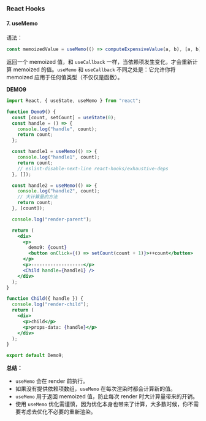 ### React Hooks

#### 7. useMemo
语法：
```jsx
const memoizedValue = useMemo(() => computeExpensiveValue(a, b), [a, b]);
```
返回一个 memoized 值，和 `useCallback` 一样，当依赖项发生变化，才会重新计算 memoized 的值。`useMemo` 和 `useCallback` 不同之处是：它允许你将 memoized 应用于任何值类型（不仅仅是函数）。

**DEMO9**
```jsx
import React, { useState, useMemo } from "react";

function Demo9() {
  const [count, setCount] = useState(0);
  const handle = () => {
    console.log("handle", count);
    return count;
  };

  const handle1 = useMemo(() => {
    console.log("handle1", count);
    return count;
    // eslint-disable-next-line react-hooks/exhaustive-deps
  }, []);

  const handle2 = useMemo(() => {
    console.log("handle2", count);
    // 大计算量的方法
    return count;
  }, [count]);

  console.log("render-parent");

  return (
    <div>
      <p>
        demo9: {count}
        <button onClick={() => setCount(count + 1)}>++count</button>
      </p>
      <p>-------------------</p>
      <Child handle={handle1} />
    </div>
  );
}

function Child({ handle }) {
  console.log("render-child");
  return (
    <div>
      <p>child</p>
      <p>props-data: {handle}</p>
    </div>
  );
}

export default Demo9;
```

**总结：**
- `useMemo` 会在 render 前执行。
- 如果没有提供依赖项数组，`useMemo` 在每次渲染时都会计算新的值。
- `useMemo` 用于返回 memoized 值，防止每次 render 时大计算量带来的开销。
- 使用 `useMemo` 优化需谨慎，因为优化本身也带来了计算，大多数时候，你不需要考虑去优化不必要的重新渲染。
